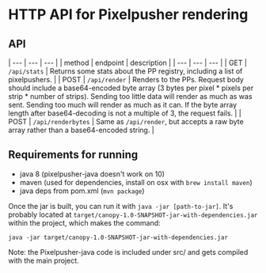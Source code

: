HTTP API for Pixelpusher rendering
===

API
---

| ---    | ---                | ---                                                                                      |
| method | endpoint           | description                                                                              |
| ---    | ---                | ---                                                                                      |
| GET    | `/api/stats`       | Returns some stats about the PP registry, including a list of pixelpushers.              |
| POST   | `/api/render`      | Renders to the PPs. Request body should include a base64-encoded byte array (3 bytes per pixel * pixels per strip * number of strips). Sending too little data will render as much as was sent. Sending too much will render as much as it can. If the byte array length after base64-decoding is not a multiple of 3, the request fails. |
| POST   | `/api/renderbytes` | Same as `/api/render`, but accepts a raw byte array rather than a base64-encoded string. |


Requirements for running
---

* java 8 (pixelpusher-java doesn't work on 10)
* maven (used for dependencies, install on osx with `brew install maven`)
* java deps from pom.xml (`mvn package`)

Once the jar is built, you can run it with `java -jar [path-to-jar]`. It's probably located at `target/canopy-1.0-SNAPSHOT-jar-with-dependencies.jar` within the project, which makes the command:

```
java -jar target/canopy-1.0-SNAPSHOT-jar-with-dependencies.jar
```

Note: the Pixelpusher-java code is included under src/ and gets compiled with the main project.

